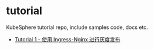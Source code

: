 # tutorial
KubeSphere tutorial repo, include samples code, docs etc.

- [Tutorial 1 - 使用 Ingress-Nginx 进行灰度发布](https://kubesphere.io/docs/advanced-v2.0/zh-CN/quick-start/ingress-canary/)